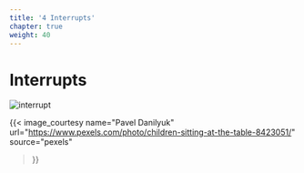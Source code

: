 ```yaml
---
title: '4 Interrupts'
chapter: true
weight: 40
---
```


# Interrupts

![interrupt](/img/40/pexels-pavel-danilyuk-8423051.jpg)

{{< image_courtesy 
  name="Pavel Danilyuk"
  url="https://www.pexels.com/photo/children-sitting-at-the-table-8423051/"
  source="pexels"
  >}}